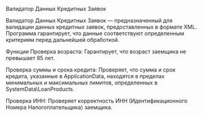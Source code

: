 Валидатор Данных Кредитных Заявок

Валидатор Данных Кредитных Заявок — предназначенный для валидации данных кредитных заявок, предоставленных в формате XML. Программа гарантирует, что данные соответствуют определенным критериям перед дальнейшей обработкой.

Функции
Проверка возраста: Гарантирует, что возраст заемщика не превышает 85 лет.

Проверка суммы и срока кредита: Проверяет, что сумма и срок кредита, указанные в ApplicationData, находятся в пределах минимальных и максимальных лимитов, определенных в SystemData\LoanProducts.

Проверка ИНН: Проверяет корректность ИНН (Идентификационного Номера Налогоплательщика) заемщика.
